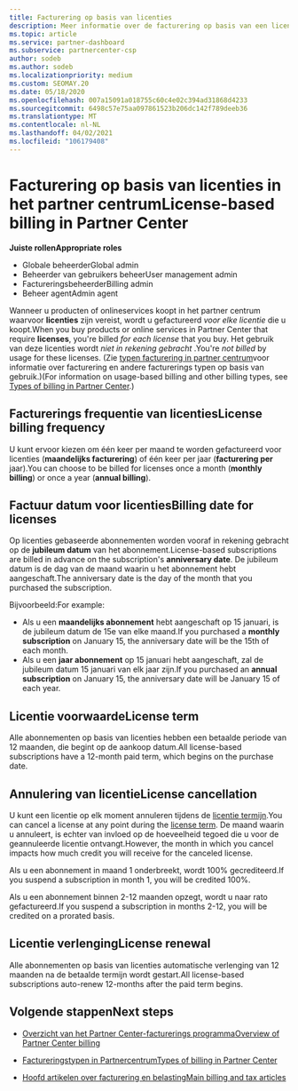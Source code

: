 ```yaml
---
title: Facturering op basis van licenties
description: Meer informatie over de facturering op basis van een licentie van op gebruik gebaseerd factureren in het partner centrum, inclusief de gefactureerde per licentie (niet op licentie gebruik).
ms.topic: article
ms.service: partner-dashboard
ms.subservice: partnercenter-csp
author: sodeb
ms.author: sodeb
ms.localizationpriority: medium
ms.custom: SEOMAY.20
ms.date: 05/18/2020
ms.openlocfilehash: 007a15091a018755c60c4e02c394ad31868d4233
ms.sourcegitcommit: 6498c57e75aa097861523b206dc142f789deeb36
ms.translationtype: MT
ms.contentlocale: nl-NL
ms.lasthandoff: 04/02/2021
ms.locfileid: "106179408"
---
```

# <a name="license-based-billing-in-partner-center"></a><span data-ttu-id="855bf-103">Facturering op basis van licenties in het partner centrum</span><span class="sxs-lookup"><span data-stu-id="855bf-103">License-based billing in Partner Center</span></span>

<span data-ttu-id="855bf-104">**Juiste rollen**</span><span class="sxs-lookup"><span data-stu-id="855bf-104">**Appropriate roles**</span></span>

- <span data-ttu-id="855bf-105">Globale beheerder</span><span class="sxs-lookup"><span data-stu-id="855bf-105">Global admin</span></span>
- <span data-ttu-id="855bf-106">Beheerder van gebruikers beheer</span><span class="sxs-lookup"><span data-stu-id="855bf-106">User management admin</span></span>
- <span data-ttu-id="855bf-107">Factureringsbeheerder</span><span class="sxs-lookup"><span data-stu-id="855bf-107">Billing admin</span></span>
- <span data-ttu-id="855bf-108">Beheer agent</span><span class="sxs-lookup"><span data-stu-id="855bf-108">Admin agent</span></span>

<span data-ttu-id="855bf-109">Wanneer u producten of onlineservices koopt in het partner centrum waarvoor **licenties** zijn vereist, wordt u gefactureerd *voor elke licentie* die u koopt.</span><span class="sxs-lookup"><span data-stu-id="855bf-109">When you buy products or online services in Partner Center that require **licenses**, you're billed *for each license* that you buy.</span></span> <span data-ttu-id="855bf-110">Het gebruik van deze licenties wordt *niet in rekening gebracht* .</span><span class="sxs-lookup"><span data-stu-id="855bf-110">You're *not billed* by usage for these licenses.</span></span> <span data-ttu-id="855bf-111">(Zie [typen facturering in partner centrum](billing-different-types.md)voor informatie over facturering en andere facturerings typen op basis van gebruik.)</span><span class="sxs-lookup"><span data-stu-id="855bf-111">(For information on usage-based billing and other billing types, see [Types of billing in Partner Center](billing-different-types.md).)</span></span>

## <a name="license-billing-frequency"></a><span data-ttu-id="855bf-112">Facturerings frequentie van licenties</span><span class="sxs-lookup"><span data-stu-id="855bf-112">License billing frequency</span></span>

<span data-ttu-id="855bf-113">U kunt ervoor kiezen om één keer per maand te worden gefactureerd voor licenties (**maandelijks facturering**) of één keer per jaar (**facturering per** jaar).</span><span class="sxs-lookup"><span data-stu-id="855bf-113">You can choose to be billed for licenses once a month (**monthly billing**) or once a year (**annual billing**).</span></span> 

## <a name="billing-date-for-licenses"></a><span data-ttu-id="855bf-114">Factuur datum voor licenties</span><span class="sxs-lookup"><span data-stu-id="855bf-114">Billing date for licenses</span></span>

<span data-ttu-id="855bf-115">Op licenties gebaseerde abonnementen worden vooraf in rekening gebracht op de **jubileum datum** van het abonnement.</span><span class="sxs-lookup"><span data-stu-id="855bf-115">License-based subscriptions are billed in advance on the subscription's **anniversary date**.</span></span> <span data-ttu-id="855bf-116">De jubileum datum is de dag van de maand waarin u het abonnement hebt aangeschaft.</span><span class="sxs-lookup"><span data-stu-id="855bf-116">The anniversary date is the day of the month that you purchased the subscription.</span></span>

<span data-ttu-id="855bf-117">Bijvoorbeeld:</span><span class="sxs-lookup"><span data-stu-id="855bf-117">For example:</span></span>

- <span data-ttu-id="855bf-118">Als u een **maandelijks abonnement** hebt aangeschaft op 15 januari, is de jubileum datum de 15e van elke maand.</span><span class="sxs-lookup"><span data-stu-id="855bf-118">If you purchased a **monthly subscription** on January 15, the anniversary date will be the 15th of each month.</span></span>
- <span data-ttu-id="855bf-119">Als u een **jaar abonnement** op 15 januari hebt aangeschaft, zal de jubileum datum 15 januari van elk jaar zijn.</span><span class="sxs-lookup"><span data-stu-id="855bf-119">If you purchased an **annual subscription** on January 15, the anniversary date will be January 15 of each year.</span></span>

## <a name="license-term"></a><span data-ttu-id="855bf-120">Licentie voorwaarde</span><span class="sxs-lookup"><span data-stu-id="855bf-120">License term</span></span>

<span data-ttu-id="855bf-121">Alle abonnementen op basis van licenties hebben een betaalde periode van 12 maanden, die begint op de aankoop datum.</span><span class="sxs-lookup"><span data-stu-id="855bf-121">All license-based subscriptions have a 12-month paid term, which begins on the purchase date.</span></span>

## <a name="license-cancellation"></a><span data-ttu-id="855bf-122">Annulering van licentie</span><span class="sxs-lookup"><span data-stu-id="855bf-122">License cancellation</span></span>

<span data-ttu-id="855bf-123">U kunt een licentie op elk moment annuleren tijdens de [licentie termijn](#license-term).</span><span class="sxs-lookup"><span data-stu-id="855bf-123">You can cancel a license at any point during the [license term](#license-term).</span></span> <span data-ttu-id="855bf-124">De maand waarin u annuleert, is echter van invloed op de hoeveelheid tegoed die u voor de geannuleerde licentie ontvangt.</span><span class="sxs-lookup"><span data-stu-id="855bf-124">However, the month in which you cancel impacts how much credit you will receive for the canceled license.</span></span>

<span data-ttu-id="855bf-125">Als u een abonnement in maand 1 onderbreekt, wordt 100% gecrediteerd.</span><span class="sxs-lookup"><span data-stu-id="855bf-125">If you suspend a subscription in month 1, you will be credited 100%.</span></span>

<span data-ttu-id="855bf-126">Als u een abonnement binnen 2-12 maanden opzegt, wordt u naar rato gefactureerd.</span><span class="sxs-lookup"><span data-stu-id="855bf-126">If you suspend a subscription in months 2-12, you will be credited on a prorated basis.</span></span>

## <a name="license-renewal"></a><span data-ttu-id="855bf-127">Licentie verlenging</span><span class="sxs-lookup"><span data-stu-id="855bf-127">License renewal</span></span>

<span data-ttu-id="855bf-128">Alle abonnementen op basis van licenties automatische verlenging van 12 maanden na de betaalde termijn wordt gestart.</span><span class="sxs-lookup"><span data-stu-id="855bf-128">All license-based subscriptions auto-renew 12-months after the paid term begins.</span></span>

## <a name="next-steps"></a><span data-ttu-id="855bf-129">Volgende stappen</span><span class="sxs-lookup"><span data-stu-id="855bf-129">Next steps</span></span>

- [<span data-ttu-id="855bf-130">Overzicht van het Partner Center-facturerings programma</span><span class="sxs-lookup"><span data-stu-id="855bf-130">Overview of Partner Center billing</span></span>](billing-basics.md)

- [<span data-ttu-id="855bf-131">Factureringstypen in Partnercentrum</span><span class="sxs-lookup"><span data-stu-id="855bf-131">Types of billing in Partner Center</span></span>](billing-different-types.md)

- [<span data-ttu-id="855bf-132">Hoofd artikelen over facturering en belasting</span><span class="sxs-lookup"><span data-stu-id="855bf-132">Main billing and tax articles</span></span>](billing.md)
